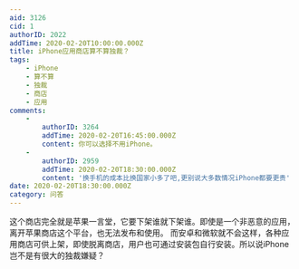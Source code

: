 ```yaml
---
aid: 3126
cid: 1
authorID: 2022
addTime: 2020-02-20T10:00:00.000Z
title: iPhone应用商店算不算独裁？
tags:
    - iPhone
    - 算不算
    - 独裁
    - 商店
    - 应用
comments:
    -
        authorID: 3264
        addTime: 2020-02-20T16:45:00.000Z
        content: 你可以选择不用iPhone。
    -
        authorID: 2959
        addTime: 2020-02-20T18:30:00.000Z
        content: '换手机的成本比换国家小多了吧,更别说大多数情况iPhone都要更贵'
date: 2020-02-20T18:30:00.000Z
category: 问答
---
```


这个商店完全就是苹果一言堂，它要下架谁就下架谁。即使是一个非恶意的应用，离开苹果商店这个平台，也无法发布和使用。 而安卓和微软就不会这样，各种应用商店可供上架，即使脱离商店，用户也可通过安装包自行安装。所以说iPhone岂不是有很大的独裁嫌疑？
